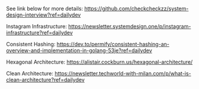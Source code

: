 See link below for more details:
https://github.com/checkcheckzz/system-design-interview?ref=dailydev

Instagram Infrastructure:
https://newsletter.systemdesign.one/p/instagram-infrastructure?ref=dailydev

Consistent Hashing:
https://dev.to/permify/consistent-hashing-an-overview-and-implementation-in-golang-53je?ref=dailydev

Hexagonal Architecture:
https://alistair.cockburn.us/hexagonal-architecture/

Clean Architecture:
https://newsletter.techworld-with-milan.com/p/what-is-clean-architecture?ref=dailydev